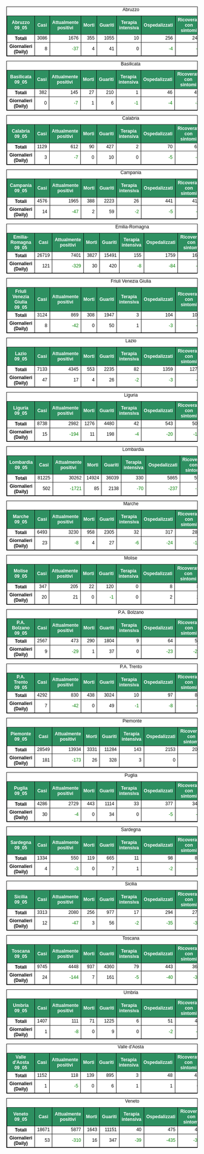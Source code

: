 <table style=" color:black; font-size:12; font-family:arial; text-align:center; " cellpadding="2.5" cellspacing="0" border="1" bordercolor="black" bgcolor="#FFFFFF">
			<caption>Abruzzo</caption>
			<tr style="color:#FFFFFF;background:#2E9061">
				<th>Abruzzo 09_05</th>
				<th>Casi</th>
				<th>Attualmente positivi</th>
				<th>Morti</th>
				<th>Guariti</th>
				<th>Terapia intensiva</th>
				<th>Ospedalizzati</th>
				<th>Ricoverati con sintomi</th>
				<th>Isolamento domiciliare</th>
				<th>Tamponi</th>
			</tr>
			<tr>
				<th>Totali</th>
				<td align="right"> 3086</td>
				<td align="right"> 1676</td>
				<td align="right"> 355</td>
				<td align="right"> 1055</td>
				<td align="right"> 10</td>
				<td align="right"> 256</td>
				<td align="right"> 246</td>
				<td align="right"> 1420</td>
				<td align="right"> 47190</td>
			</tr>
			<tr>
				<th>Giornalieri (Daily)</th>
				<td align="right"> 8</td>
				<td align="right" style=" color:green; "> -37</td>
				<td align="right"> 4</td>
				<td align="right"> 41</td>
				<td align="right"> 0</td>
				<td align="right" style=" color:green; "> -4</td>
				<td align="right" style=" color:green; "> -4</td>
				<td align="right" style=" color:green; "> -33</td>
				<td align="right"> 1087</td>
			</tr>
</table>

<table style=" color:black; font-size:12; font-family:arial; text-align:center; " cellpadding="2.5" cellspacing="0" border="1" bordercolor="black" bgcolor="#FFFFFF">
			<caption>Basilicata</caption>
			<tr style="color:#FFFFFF;background:#2E9061">
				<th>Basilicata 09_05</th>
				<th>Casi</th>
				<th>Attualmente positivi</th>
				<th>Morti</th>
				<th>Guariti</th>
				<th>Terapia intensiva</th>
				<th>Ospedalizzati</th>
				<th>Ricoverati con sintomi</th>
				<th>Isolamento domiciliare</th>
				<th>Tamponi</th>
			</tr>
			<tr>
				<th>Totali</th>
				<td align="right"> 382</td>
				<td align="right"> 145</td>
				<td align="right"> 27</td>
				<td align="right"> 210</td>
				<td align="right"> 1</td>
				<td align="right"> 46</td>
				<td align="right"> 45</td>
				<td align="right"> 99</td>
				<td align="right"> 17433</td>
			</tr>
			<tr>
				<th>Giornalieri (Daily)</th>
				<td align="right"> 0</td>
				<td align="right" style=" color:green; "> -7</td>
				<td align="right"> 1</td>
				<td align="right"> 6</td>
				<td align="right" style=" color:green; "> -1</td>
				<td align="right" style=" color:green; "> -4</td>
				<td align="right" style=" color:green; "> -3</td>
				<td align="right" style=" color:green; "> -3</td>
				<td align="right"> 656</td>
			</tr>
</table>

<table style=" color:black; font-size:12; font-family:arial; text-align:center; " cellpadding="2.5" cellspacing="0" border="1" bordercolor="black" bgcolor="#FFFFFF">
			<caption>Calabria</caption>
			<tr style="color:#FFFFFF;background:#2E9061">
				<th>Calabria 09_05</th>
				<th>Casi</th>
				<th>Attualmente positivi</th>
				<th>Morti</th>
				<th>Guariti</th>
				<th>Terapia intensiva</th>
				<th>Ospedalizzati</th>
				<th>Ricoverati con sintomi</th>
				<th>Isolamento domiciliare</th>
				<th>Tamponi</th>
			</tr>
			<tr>
				<th>Totali</th>
				<td align="right"> 1129</td>
				<td align="right"> 612</td>
				<td align="right"> 90</td>
				<td align="right"> 427</td>
				<td align="right"> 2</td>
				<td align="right"> 70</td>
				<td align="right"> 68</td>
				<td align="right"> 542</td>
				<td align="right"> 45071</td>
			</tr>
			<tr>
				<th>Giornalieri (Daily)</th>
				<td align="right"> 3</td>
				<td align="right" style=" color:green; "> -7</td>
				<td align="right"> 0</td>
				<td align="right"> 10</td>
				<td align="right"> 0</td>
				<td align="right" style=" color:green; "> -5</td>
				<td align="right" style=" color:green; "> -5</td>
				<td align="right" style=" color:green; "> -2</td>
				<td align="right"> 1091</td>
			</tr>
</table>

<table style=" color:black; font-size:12; font-family:arial; text-align:center; " cellpadding="2.5" cellspacing="0" border="1" bordercolor="black" bgcolor="#FFFFFF">
			<caption>Campania</caption>
			<tr style="color:#FFFFFF;background:#2E9061">
				<th>Campania 09_05</th>
				<th>Casi</th>
				<th>Attualmente positivi</th>
				<th>Morti</th>
				<th>Guariti</th>
				<th>Terapia intensiva</th>
				<th>Ospedalizzati</th>
				<th>Ricoverati con sintomi</th>
				<th>Isolamento domiciliare</th>
				<th>Tamponi</th>
			</tr>
			<tr>
				<th>Totali</th>
				<td align="right"> 4576</td>
				<td align="right"> 1965</td>
				<td align="right"> 388</td>
				<td align="right"> 2223</td>
				<td align="right"> 26</td>
				<td align="right"> 441</td>
				<td align="right"> 415</td>
				<td align="right"> 1524</td>
				<td align="right"> 110811</td>
			</tr>
			<tr>
				<th>Giornalieri (Daily)</th>
				<td align="right"> 14</td>
				<td align="right" style=" color:green; "> -47</td>
				<td align="right"> 2</td>
				<td align="right"> 59</td>
				<td align="right" style=" color:green; "> -2</td>
				<td align="right" style=" color:green; "> -5</td>
				<td align="right" style=" color:green; "> -3</td>
				<td align="right" style=" color:green; "> -42</td>
				<td align="right"> 5412</td>
			</tr>
</table>

<table style=" color:black; font-size:12; font-family:arial; text-align:center; " cellpadding="2.5" cellspacing="0" border="1" bordercolor="black" bgcolor="#FFFFFF">
			<caption>Emilia-Romagna</caption>
			<tr style="color:#FFFFFF;background:#2E9061">
				<th>Emilia-Romagna 09_05</th>
				<th>Casi</th>
				<th>Attualmente positivi</th>
				<th>Morti</th>
				<th>Guariti</th>
				<th>Terapia intensiva</th>
				<th>Ospedalizzati</th>
				<th>Ricoverati con sintomi</th>
				<th>Isolamento domiciliare</th>
				<th>Tamponi</th>
			</tr>
			<tr>
				<th>Totali</th>
				<td align="right"> 26719</td>
				<td align="right"> 7401</td>
				<td align="right"> 3827</td>
				<td align="right"> 15491</td>
				<td align="right"> 155</td>
				<td align="right"> 1759</td>
				<td align="right"> 1604</td>
				<td align="right"> 5642</td>
				<td align="right"> 227366</td>
			</tr>
			<tr>
				<th>Giornalieri (Daily)</th>
				<td align="right"> 121</td>
				<td align="right" style=" color:green; "> -329</td>
				<td align="right"> 30</td>
				<td align="right"> 420</td>
				<td align="right" style=" color:green; "> -8</td>
				<td align="right" style=" color:green; "> -84</td>
				<td align="right" style=" color:green; "> -76</td>
				<td align="right" style=" color:green; "> -245</td>
				<td align="right"> 5500</td>
			</tr>
</table>

<table style=" color:black; font-size:12; font-family:arial; text-align:center; " cellpadding="2.5" cellspacing="0" border="1" bordercolor="black" bgcolor="#FFFFFF">
			<caption>Friuli Venezia Giulia</caption>
			<tr style="color:#FFFFFF;background:#2E9061">
				<th>Friuli Venezia Giulia 09_05</th>
				<th>Casi</th>
				<th>Attualmente positivi</th>
				<th>Morti</th>
				<th>Guariti</th>
				<th>Terapia intensiva</th>
				<th>Ospedalizzati</th>
				<th>Ricoverati con sintomi</th>
				<th>Isolamento domiciliare</th>
				<th>Tamponi</th>
			</tr>
			<tr>
				<th>Totali</th>
				<td align="right"> 3124</td>
				<td align="right"> 869</td>
				<td align="right"> 308</td>
				<td align="right"> 1947</td>
				<td align="right"> 3</td>
				<td align="right"> 104</td>
				<td align="right"> 101</td>
				<td align="right"> 765</td>
				<td align="right"> 88384</td>
			</tr>
			<tr>
				<th>Giornalieri (Daily)</th>
				<td align="right"> 8</td>
				<td align="right" style=" color:green; "> -42</td>
				<td align="right"> 0</td>
				<td align="right"> 50</td>
				<td align="right"> 1</td>
				<td align="right" style=" color:green; "> -3</td>
				<td align="right" style=" color:green; "> -4</td>
				<td align="right" style=" color:green; "> -39</td>
				<td align="right"> 5482</td>
			</tr>
</table>

<table style=" color:black; font-size:12; font-family:arial; text-align:center; " cellpadding="2.5" cellspacing="0" border="1" bordercolor="black" bgcolor="#FFFFFF">
			<caption>Lazio</caption>
			<tr style="color:#FFFFFF;background:#2E9061">
				<th>Lazio 09_05</th>
				<th>Casi</th>
				<th>Attualmente positivi</th>
				<th>Morti</th>
				<th>Guariti</th>
				<th>Terapia intensiva</th>
				<th>Ospedalizzati</th>
				<th>Ricoverati con sintomi</th>
				<th>Isolamento domiciliare</th>
				<th>Tamponi</th>
			</tr>
			<tr>
				<th>Totali</th>
				<td align="right"> 7133</td>
				<td align="right"> 4345</td>
				<td align="right"> 553</td>
				<td align="right"> 2235</td>
				<td align="right"> 82</td>
				<td align="right"> 1359</td>
				<td align="right"> 1277</td>
				<td align="right"> 2986</td>
				<td align="right"> 174448</td>
			</tr>
			<tr>
				<th>Giornalieri (Daily)</th>
				<td align="right"> 47</td>
				<td align="right"> 17</td>
				<td align="right"> 4</td>
				<td align="right"> 26</td>
				<td align="right" style=" color:green; "> -2</td>
				<td align="right" style=" color:green; "> -3</td>
				<td align="right" style=" color:green; "> -1</td>
				<td align="right"> 20</td>
				<td align="right"> 4949</td>
			</tr>
</table>

<table style=" color:black; font-size:12; font-family:arial; text-align:center; " cellpadding="2.5" cellspacing="0" border="1" bordercolor="black" bgcolor="#FFFFFF">
			<caption>Liguria</caption>
			<tr style="color:#FFFFFF;background:#2E9061">
				<th>Liguria 09_05</th>
				<th>Casi</th>
				<th>Attualmente positivi</th>
				<th>Morti</th>
				<th>Guariti</th>
				<th>Terapia intensiva</th>
				<th>Ospedalizzati</th>
				<th>Ricoverati con sintomi</th>
				<th>Isolamento domiciliare</th>
				<th>Tamponi</th>
			</tr>
			<tr>
				<th>Totali</th>
				<td align="right"> 8738</td>
				<td align="right"> 2982</td>
				<td align="right"> 1276</td>
				<td align="right"> 4480</td>
				<td align="right"> 42</td>
				<td align="right"> 543</td>
				<td align="right"> 501</td>
				<td align="right"> 2439</td>
				<td align="right"> 64926</td>
			</tr>
			<tr>
				<th>Giornalieri (Daily)</th>
				<td align="right"> 15</td>
				<td align="right" style=" color:green; "> -194</td>
				<td align="right"> 11</td>
				<td align="right"> 198</td>
				<td align="right" style=" color:green; "> -4</td>
				<td align="right" style=" color:green; "> -20</td>
				<td align="right" style=" color:green; "> -16</td>
				<td align="right" style=" color:green; "> -174</td>
				<td align="right"> 1395</td>
			</tr>
</table>

<table style=" color:black; font-size:12; font-family:arial; text-align:center; " cellpadding="2.5" cellspacing="0" border="1" bordercolor="black" bgcolor="#FFFFFF">
			<caption>Lombardia</caption>
			<tr style="color:#FFFFFF;background:#2E9061">
				<th>Lombardia 09_05</th>
				<th>Casi</th>
				<th>Attualmente positivi</th>
				<th>Morti</th>
				<th>Guariti</th>
				<th>Terapia intensiva</th>
				<th>Ospedalizzati</th>
				<th>Ricoverati con sintomi</th>
				<th>Isolamento domiciliare</th>
				<th>Tamponi</th>
			</tr>
			<tr>
				<th>Totali</th>
				<td align="right"> 81225</td>
				<td align="right"> 30262</td>
				<td align="right"> 14924</td>
				<td align="right"> 36039</td>
				<td align="right"> 330</td>
				<td align="right"> 5865</td>
				<td align="right"> 5535</td>
				<td align="right"> 24397</td>
				<td align="right"> 477765</td>
			</tr>
			<tr>
				<th>Giornalieri (Daily)</th>
				<td align="right"> 502</td>
				<td align="right" style=" color:green; "> -1721</td>
				<td align="right"> 85</td>
				<td align="right"> 2138</td>
				<td align="right" style=" color:green; "> -70</td>
				<td align="right" style=" color:green; "> -237</td>
				<td align="right" style=" color:green; "> -167</td>
				<td align="right" style=" color:green; "> -1484</td>
				<td align="right"> 11478</td>
			</tr>
</table>

<table style=" color:black; font-size:12; font-family:arial; text-align:center; " cellpadding="2.5" cellspacing="0" border="1" bordercolor="black" bgcolor="#FFFFFF">
			<caption>Marche</caption>
			<tr style="color:#FFFFFF;background:#2E9061">
				<th>Marche 09_05</th>
				<th>Casi</th>
				<th>Attualmente positivi</th>
				<th>Morti</th>
				<th>Guariti</th>
				<th>Terapia intensiva</th>
				<th>Ospedalizzati</th>
				<th>Ricoverati con sintomi</th>
				<th>Isolamento domiciliare</th>
				<th>Tamponi</th>
			</tr>
			<tr>
				<th>Totali</th>
				<td align="right"> 6493</td>
				<td align="right"> 3230</td>
				<td align="right"> 958</td>
				<td align="right"> 2305</td>
				<td align="right"> 32</td>
				<td align="right"> 317</td>
				<td align="right"> 285</td>
				<td align="right"> 2913</td>
				<td align="right"> 73965</td>
			</tr>
			<tr>
				<th>Giornalieri (Daily)</th>
				<td align="right"> 23</td>
				<td align="right" style=" color:green; "> -8</td>
				<td align="right"> 4</td>
				<td align="right"> 27</td>
				<td align="right" style=" color:green; "> -6</td>
				<td align="right" style=" color:green; "> -24</td>
				<td align="right" style=" color:green; "> -18</td>
				<td align="right"> 16</td>
				<td align="right"> 1461</td>
			</tr>
</table>

<table style=" color:black; font-size:12; font-family:arial; text-align:center; " cellpadding="2.5" cellspacing="0" border="1" bordercolor="black" bgcolor="#FFFFFF">
			<caption>Molise</caption>
			<tr style="color:#FFFFFF;background:#2E9061">
				<th>Molise 09_05</th>
				<th>Casi</th>
				<th>Attualmente positivi</th>
				<th>Morti</th>
				<th>Guariti</th>
				<th>Terapia intensiva</th>
				<th>Ospedalizzati</th>
				<th>Ricoverati con sintomi</th>
				<th>Isolamento domiciliare</th>
				<th>Tamponi</th>
			</tr>
			<tr>
				<th>Totali</th>
				<td align="right"> 347</td>
				<td align="right"> 205</td>
				<td align="right"> 22</td>
				<td align="right"> 120</td>
				<td align="right"> 0</td>
				<td align="right"> 8</td>
				<td align="right"> 8</td>
				<td align="right"> 197</td>
				<td align="right"> 8691</td>
			</tr>
			<tr>
				<th>Giornalieri (Daily)</th>
				<td align="right"> 20</td>
				<td align="right"> 21</td>
				<td align="right"> 0</td>
				<td align="right" style=" color:green; "> -1</td>
				<td align="right"> 0</td>
				<td align="right"> 2</td>
				<td align="right"> 2</td>
				<td align="right"> 19</td>
				<td align="right"> 189</td>
			</tr>
</table>

<table style=" color:black; font-size:12; font-family:arial; text-align:center; " cellpadding="2.5" cellspacing="0" border="1" bordercolor="black" bgcolor="#FFFFFF">
			<caption>P.A. Bolzano</caption>
			<tr style="color:#FFFFFF;background:#2E9061">
				<th>P.A. Bolzano 09_05</th>
				<th>Casi</th>
				<th>Attualmente positivi</th>
				<th>Morti</th>
				<th>Guariti</th>
				<th>Terapia intensiva</th>
				<th>Ospedalizzati</th>
				<th>Ricoverati con sintomi</th>
				<th>Isolamento domiciliare</th>
				<th>Tamponi</th>
			</tr>
			<tr>
				<th>Totali</th>
				<td align="right"> 2567</td>
				<td align="right"> 473</td>
				<td align="right"> 290</td>
				<td align="right"> 1804</td>
				<td align="right"> 9</td>
				<td align="right"> 64</td>
				<td align="right"> 55</td>
				<td align="right"> 409</td>
				<td align="right"> 48858</td>
			</tr>
			<tr>
				<th>Giornalieri (Daily)</th>
				<td align="right"> 9</td>
				<td align="right" style=" color:green; "> -29</td>
				<td align="right"> 1</td>
				<td align="right"> 37</td>
				<td align="right"> 0</td>
				<td align="right" style=" color:green; "> -23</td>
				<td align="right" style=" color:green; "> -23</td>
				<td align="right" style=" color:green; "> -6</td>
				<td align="right"> 950</td>
			</tr>
</table>

<table style=" color:black; font-size:12; font-family:arial; text-align:center; " cellpadding="2.5" cellspacing="0" border="1" bordercolor="black" bgcolor="#FFFFFF">
			<caption>P.A. Trento</caption>
			<tr style="color:#FFFFFF;background:#2E9061">
				<th>P.A. Trento 09_05</th>
				<th>Casi</th>
				<th>Attualmente positivi</th>
				<th>Morti</th>
				<th>Guariti</th>
				<th>Terapia intensiva</th>
				<th>Ospedalizzati</th>
				<th>Ricoverati con sintomi</th>
				<th>Isolamento domiciliare</th>
				<th>Tamponi</th>
			</tr>
			<tr>
				<th>Totali</th>
				<td align="right"> 4292</td>
				<td align="right"> 830</td>
				<td align="right"> 438</td>
				<td align="right"> 3024</td>
				<td align="right"> 10</td>
				<td align="right"> 97</td>
				<td align="right"> 87</td>
				<td align="right"> 733</td>
				<td align="right"> 50278</td>
			</tr>
			<tr>
				<th>Giornalieri (Daily)</th>
				<td align="right"> 7</td>
				<td align="right" style=" color:green; "> -42</td>
				<td align="right"> 0</td>
				<td align="right"> 49</td>
				<td align="right" style=" color:green; "> -1</td>
				<td align="right" style=" color:green; "> -8</td>
				<td align="right" style=" color:green; "> -7</td>
				<td align="right" style=" color:green; "> -34</td>
				<td align="right"> 2058</td>
			</tr>
</table>

<table style=" color:black; font-size:12; font-family:arial; text-align:center; " cellpadding="2.5" cellspacing="0" border="1" bordercolor="black" bgcolor="#FFFFFF">
			<caption>Piemonte</caption>
			<tr style="color:#FFFFFF;background:#2E9061">
				<th>Piemonte 09_05</th>
				<th>Casi</th>
				<th>Attualmente positivi</th>
				<th>Morti</th>
				<th>Guariti</th>
				<th>Terapia intensiva</th>
				<th>Ospedalizzati</th>
				<th>Ricoverati con sintomi</th>
				<th>Isolamento domiciliare</th>
				<th>Tamponi</th>
			</tr>
			<tr>
				<th>Totali</th>
				<td align="right"> 28549</td>
				<td align="right"> 13934</td>
				<td align="right"> 3331</td>
				<td align="right"> 11284</td>
				<td align="right"> 143</td>
				<td align="right"> 2153</td>
				<td align="right"> 2010</td>
				<td align="right"> 11781</td>
				<td align="right"> 205800</td>
			</tr>
			<tr>
				<th>Giornalieri (Daily)</th>
				<td align="right"> 181</td>
				<td align="right" style=" color:green; "> -173</td>
				<td align="right"> 26</td>
				<td align="right"> 328</td>
				<td align="right"> 3</td>
				<td align="right"> 0</td>
				<td align="right" style=" color:green; "> -3</td>
				<td align="right" style=" color:green; "> -173</td>
				<td align="right"> 4617</td>
			</tr>
</table>

<table style=" color:black; font-size:12; font-family:arial; text-align:center; " cellpadding="2.5" cellspacing="0" border="1" bordercolor="black" bgcolor="#FFFFFF">
			<caption>Puglia</caption>
			<tr style="color:#FFFFFF;background:#2E9061">
				<th>Puglia 09_05</th>
				<th>Casi</th>
				<th>Attualmente positivi</th>
				<th>Morti</th>
				<th>Guariti</th>
				<th>Terapia intensiva</th>
				<th>Ospedalizzati</th>
				<th>Ricoverati con sintomi</th>
				<th>Isolamento domiciliare</th>
				<th>Tamponi</th>
			</tr>
			<tr>
				<th>Totali</th>
				<td align="right"> 4286</td>
				<td align="right"> 2729</td>
				<td align="right"> 443</td>
				<td align="right"> 1114</td>
				<td align="right"> 33</td>
				<td align="right"> 377</td>
				<td align="right"> 344</td>
				<td align="right"> 2352</td>
				<td align="right"> 76643</td>
			</tr>
			<tr>
				<th>Giornalieri (Daily)</th>
				<td align="right"> 30</td>
				<td align="right" style=" color:green; "> -4</td>
				<td align="right"> 0</td>
				<td align="right"> 34</td>
				<td align="right"> 0</td>
				<td align="right" style=" color:green; "> -5</td>
				<td align="right" style=" color:green; "> -5</td>
				<td align="right"> 1</td>
				<td align="right"> 1919</td>
			</tr>
</table>

<table style=" color:black; font-size:12; font-family:arial; text-align:center; " cellpadding="2.5" cellspacing="0" border="1" bordercolor="black" bgcolor="#FFFFFF">
			<caption>Sardegna</caption>
			<tr style="color:#FFFFFF;background:#2E9061">
				<th>Sardegna 09_05</th>
				<th>Casi</th>
				<th>Attualmente positivi</th>
				<th>Morti</th>
				<th>Guariti</th>
				<th>Terapia intensiva</th>
				<th>Ospedalizzati</th>
				<th>Ricoverati con sintomi</th>
				<th>Isolamento domiciliare</th>
				<th>Tamponi</th>
			</tr>
			<tr>
				<th>Totali</th>
				<td align="right"> 1334</td>
				<td align="right"> 550</td>
				<td align="right"> 119</td>
				<td align="right"> 665</td>
				<td align="right"> 11</td>
				<td align="right"> 98</td>
				<td align="right"> 87</td>
				<td align="right"> 452</td>
				<td align="right"> 33330</td>
			</tr>
			<tr>
				<th>Giornalieri (Daily)</th>
				<td align="right"> 4</td>
				<td align="right" style=" color:green; "> -3</td>
				<td align="right"> 0</td>
				<td align="right"> 7</td>
				<td align="right"> 1</td>
				<td align="right" style=" color:green; "> -2</td>
				<td align="right" style=" color:green; "> -3</td>
				<td align="right" style=" color:green; "> -1</td>
				<td align="right"> 1111</td>
			</tr>
</table>

<table style=" color:black; font-size:12; font-family:arial; text-align:center; " cellpadding="2.5" cellspacing="0" border="1" bordercolor="black" bgcolor="#FFFFFF">
			<caption>Sicilia</caption>
			<tr style="color:#FFFFFF;background:#2E9061">
				<th>Sicilia 09_05</th>
				<th>Casi</th>
				<th>Attualmente positivi</th>
				<th>Morti</th>
				<th>Guariti</th>
				<th>Terapia intensiva</th>
				<th>Ospedalizzati</th>
				<th>Ricoverati con sintomi</th>
				<th>Isolamento domiciliare</th>
				<th>Tamponi</th>
			</tr>
			<tr>
				<th>Totali</th>
				<td align="right"> 3313</td>
				<td align="right"> 2080</td>
				<td align="right"> 256</td>
				<td align="right"> 977</td>
				<td align="right"> 17</td>
				<td align="right"> 294</td>
				<td align="right"> 277</td>
				<td align="right"> 1786</td>
				<td align="right"> 101548</td>
			</tr>
			<tr>
				<th>Giornalieri (Daily)</th>
				<td align="right"> 12</td>
				<td align="right" style=" color:green; "> -47</td>
				<td align="right"> 3</td>
				<td align="right"> 56</td>
				<td align="right" style=" color:green; "> -2</td>
				<td align="right" style=" color:green; "> -35</td>
				<td align="right" style=" color:green; "> -33</td>
				<td align="right" style=" color:green; "> -12</td>
				<td align="right"> 2837</td>
			</tr>
</table>

<table style=" color:black; font-size:12; font-family:arial; text-align:center; " cellpadding="2.5" cellspacing="0" border="1" bordercolor="black" bgcolor="#FFFFFF">
			<caption>Toscana</caption>
			<tr style="color:#FFFFFF;background:#2E9061">
				<th>Toscana 09_05</th>
				<th>Casi</th>
				<th>Attualmente positivi</th>
				<th>Morti</th>
				<th>Guariti</th>
				<th>Terapia intensiva</th>
				<th>Ospedalizzati</th>
				<th>Ricoverati con sintomi</th>
				<th>Isolamento domiciliare</th>
				<th>Tamponi</th>
			</tr>
			<tr>
				<th>Totali</th>
				<td align="right"> 9745</td>
				<td align="right"> 4448</td>
				<td align="right"> 937</td>
				<td align="right"> 4360</td>
				<td align="right"> 79</td>
				<td align="right"> 443</td>
				<td align="right"> 364</td>
				<td align="right"> 4005</td>
				<td align="right"> 174596</td>
			</tr>
			<tr>
				<th>Giornalieri (Daily)</th>
				<td align="right"> 24</td>
				<td align="right" style=" color:green; "> -144</td>
				<td align="right"> 7</td>
				<td align="right"> 161</td>
				<td align="right" style=" color:green; "> -5</td>
				<td align="right" style=" color:green; "> -40</td>
				<td align="right" style=" color:green; "> -35</td>
				<td align="right" style=" color:green; "> -104</td>
				<td align="right"> 4300</td>
			</tr>
</table>

<table style=" color:black; font-size:12; font-family:arial; text-align:center; " cellpadding="2.5" cellspacing="0" border="1" bordercolor="black" bgcolor="#FFFFFF">
			<caption>Umbria</caption>
			<tr style="color:#FFFFFF;background:#2E9061">
				<th>Umbria 09_05</th>
				<th>Casi</th>
				<th>Attualmente positivi</th>
				<th>Morti</th>
				<th>Guariti</th>
				<th>Terapia intensiva</th>
				<th>Ospedalizzati</th>
				<th>Ricoverati con sintomi</th>
				<th>Isolamento domiciliare</th>
				<th>Tamponi</th>
			</tr>
			<tr>
				<th>Totali</th>
				<td align="right"> 1407</td>
				<td align="right"> 111</td>
				<td align="right"> 71</td>
				<td align="right"> 1225</td>
				<td align="right"> 6</td>
				<td align="right"> 51</td>
				<td align="right"> 45</td>
				<td align="right"> 60</td>
				<td align="right"> 45574</td>
			</tr>
			<tr>
				<th>Giornalieri (Daily)</th>
				<td align="right"> 1</td>
				<td align="right" style=" color:green; "> -8</td>
				<td align="right"> 0</td>
				<td align="right"> 9</td>
				<td align="right"> 0</td>
				<td align="right" style=" color:green; "> -2</td>
				<td align="right" style=" color:green; "> -2</td>
				<td align="right" style=" color:green; "> -6</td>
				<td align="right"> 1351</td>
			</tr>
</table>

<table style=" color:black; font-size:12; font-family:arial; text-align:center; " cellpadding="2.5" cellspacing="0" border="1" bordercolor="black" bgcolor="#FFFFFF">
			<caption>Valle d'Aosta</caption>
			<tr style="color:#FFFFFF;background:#2E9061">
				<th>Valle d'Aosta 09_05</th>
				<th>Casi</th>
				<th>Attualmente positivi</th>
				<th>Morti</th>
				<th>Guariti</th>
				<th>Terapia intensiva</th>
				<th>Ospedalizzati</th>
				<th>Ricoverati con sintomi</th>
				<th>Isolamento domiciliare</th>
				<th>Tamponi</th>
			</tr>
			<tr>
				<th>Totali</th>
				<td align="right"> 1152</td>
				<td align="right"> 118</td>
				<td align="right"> 139</td>
				<td align="right"> 895</td>
				<td align="right"> 3</td>
				<td align="right"> 48</td>
				<td align="right"> 45</td>
				<td align="right"> 70</td>
				<td align="right"> 9443</td>
			</tr>
			<tr>
				<th>Giornalieri (Daily)</th>
				<td align="right"> 1</td>
				<td align="right" style=" color:green; "> -5</td>
				<td align="right"> 0</td>
				<td align="right"> 6</td>
				<td align="right"> 1</td>
				<td align="right"> 1</td>
				<td align="right"> 0</td>
				<td align="right" style=" color:green; "> -6</td>
				<td align="right"> 163</td>
			</tr>
</table>

<table style=" color:black; font-size:12; font-family:arial; text-align:center; " cellpadding="2.5" cellspacing="0" border="1" bordercolor="black" bgcolor="#FFFFFF">
			<caption>Veneto</caption>
			<tr style="color:#FFFFFF;background:#2E9061">
				<th>Veneto 09_05</th>
				<th>Casi</th>
				<th>Attualmente positivi</th>
				<th>Morti</th>
				<th>Guariti</th>
				<th>Terapia intensiva</th>
				<th>Ospedalizzati</th>
				<th>Ricoverati con sintomi</th>
				<th>Isolamento domiciliare</th>
				<th>Tamponi</th>
			</tr>
			<tr>
				<th>Totali</th>
				<td align="right"> 18671</td>
				<td align="right"> 5877</td>
				<td align="right"> 1643</td>
				<td align="right"> 11151</td>
				<td align="right"> 40</td>
				<td align="right"> 475</td>
				<td align="right"> 435</td>
				<td align="right"> 5402</td>
				<td align="right"> 432114</td>
			</tr>
			<tr>
				<th>Giornalieri (Daily)</th>
				<td align="right"> 53</td>
				<td align="right" style=" color:green; "> -310</td>
				<td align="right"> 16</td>
				<td align="right"> 347</td>
				<td align="right" style=" color:green; "> -39</td>
				<td align="right" style=" color:green; "> -435</td>
				<td align="right" style=" color:green; "> -396</td>
				<td align="right"> 125</td>
				<td align="right"> 11165</td>
			</tr>
</table>

